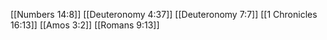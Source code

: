 [[Numbers 14:8]]
[[Deuteronomy 4:37]]
[[Deuteronomy 7:7]]
[[1 Chronicles 16:13]]
[[Amos 3:2]]
[[Romans 9:13]]

